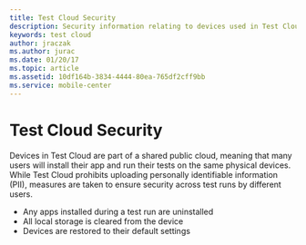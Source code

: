 ```yaml
---
title: Test Cloud Security
description: Security information relating to devices used in Test Cloud
keywords: test cloud
author: jraczak
ms.author: jurac
ms.date: 01/20/17
ms.topic: article
ms.assetid: 10df164b-3834-4444-80ea-765df2cff9bb
ms.service: mobile-center
---
```


# Test Cloud Security

Devices in Test Cloud are part of a shared public cloud, meaning that many users will install their app and run their tests on the same physical devices. While Test Cloud prohibits uploading personally identifiable information (PII), measures are taken to ensure security across test runs by different users.

- Any apps installed during a test run are uninstalled
- All local storage is cleared from the device
- Devices are restored to their default settings
